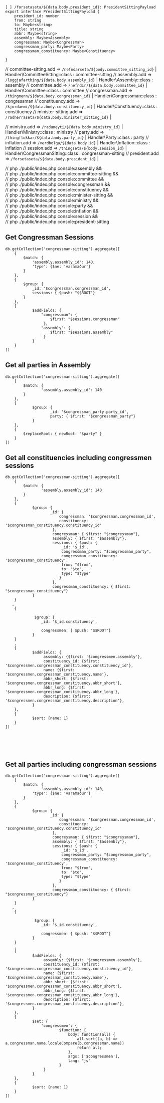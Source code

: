 ```
[ ] /forsetaseta/${data.body.president_id}: PresidentSittingPayload
export interface PresidentSittingPayload {
    president_id: number
    from: string
    to: Maybe<string>
    title: string
    abbr: Maybe<string>
    assembly: Maybe<Assembly>
    congressman: Maybe<Congressman>
    congressman_party: Maybe<Party>
    congressman_constituency: Maybe<Constituency>

}
```






// committee-sitting.add 	=> `/nefndarseta/${body.committee_sitting_id}`      | Handler\CommitteeSitting::class   : committee-sitting
// assembly.add 			=> `/loggjafarthing/${data.body.assembly_id}`       | Handler\Assembly::class           : assembly
// committee.add			=> `/nefndir/${data.body.committee_id}`             | Handler\Committee::class          : committee
// congressman.add 		    => `/thingmenn/${data.body.congressman_id}`         | Handler\Congressman::class        : congressman
// constituency.add 		=> `/kjordaemi/${data.body.constituency_id}`        | Handler\Constituency::class       : constituency
// minister-sitting.add 	=> `/radherraseta/${data.body.minister_sitting_id}` |

// ministry.add             => `/raduneyti/${data.body.ministry_id}`            | Handler\Ministry::class           : ministry
// party.add                => `/thingflokkar/${data.body.party_id}`            | Handler\Party::class              : party
// inflation.add            => `/verdbolga/${data.body.id}`                     | Handler\Inflation::class          : inflation
// session.add              => `/thingseta/${body.session_id}`                  | Handler\CongressmanSitting::class : congressman-sitting
// president.add            => `/forsetaseta/${data.body.president_id}`         |





// php ./public/index.php console:assembly && \
// php ./public/index.php console:committee-sitting && \
// php ./public/index.php console:committee && \
// php ./public/index.php console:congressman && \
// php ./public/index.php console:constituency && \
// php ./public/index.php console:minister-sitting && \
// php ./public/index.php console:ministry && \
// php ./public/index.php console:party && \
// php ./public/index.php console:inflation && \
// php ./public/index.php console:session && \
// php ./public/index.php console:president-sitting



## Get Congressman Sessions
```
db.getCollection('congressman-sitting').aggregate([
    {
        $match: {
            'assembly.assembly_id': 140,
            'type': {$ne: 'varamaður'}
        }
    },
    {
        $group: {
            _id: '$congressman.congressman_id',
            sessions: { $push: "$$ROOT"}
        }
    },
    {
            $addFields: {
                "congressman": {
                    $first: "$sessions.congressman"
                 },
                "assembly": {
                    $first: "$sessions.assembly"
                 }
            }
    }
])
```

## Get all parties in Assembly
```
db.getCollection('congressman-sitting').aggregate([
    {
        $match: {
                'assembly.assembly_id': 140
        }
    },
    {
            $group: {
                    _id: '$congressman_party.party_id',
                    party: { $first: "$congressman_party"}
            }
    },
    {
        $replaceRoot: { newRoot: "$party" }
    }
])
```

## Get all constituencies including congressmen sessions
```
db.getCollection('congressman-sitting').aggregate([
    {
        $match: {
                'assembly.assembly_id': 140
        }
    },
    {
            $group: {
                    _id: {
                        congressman: '$congressman.congressman_id',
                        constituency: '$congressman_constituency.constituency_id'
                     },
                     congressman: { $first: "$congressman"},
                     assembly: { $first: "$assembly"},
                     sessions: { $push: {
                         _id: '$_id',
                         congressman_party: "$congressman_party",
                         congressman_constituency: '$congressman_constituency',
                         from: "$from",
                         to: "$to",
                         type: "$type"
                        }
                     },
                     congressman_constituency: { $first: "$congressman_constituency"}
            }
    }
   ,
    {

             $group: {
                _id: '$_id.constituency',

                congressmen: { $push: "$$ROOT"}
            }
    }
    ,
    {
            $addFields: {
                 assembly: {$first: '$congressmen.assembly'},
                 constituency_id: {$first: '$congressmen.congressman_constituency.constituency_id'},
                 name: {$first: '$congressmen.congressman_constituency.name'},
                 abbr_short: {$first: '$congressmen.congressman_constituency.abbr_short'},
                 abbr_long: {$first: '$congressmen.congressman_constituency.abbr_long'},
                 description: {$first: '$congressmen.congressman_constituency.description'},
            }
    },
    {
            $sort: {name: 1}
    }
])






```


## Get all parties including congressman sessions
```
db.getCollection('congressman-sitting').aggregate([
    {
        $match: {
                'assembly.assembly_id': 140,
            'type': {$ne: 'varamaður'}
        }
    },
    {
            $group: {
                    _id: {
                        congressman: '$congressman.congressman_id',
                        constituency: '$congressman_constituency.constituency_id'
                     },
                     congressman: { $first: "$congressman"},
                     assembly: { $first: "$assembly"},
                     sessions: { $push: {
                         _id: '$_id',
                         congressman_party: "$congressman_party",
                         congressman_constituency: '$congressman_constituency',
                         from: "$from",
                         to: "$to",
                         type: "$type"
                        }
                     },
                     congressman_constituency: { $first: "$congressman_constituency"}
            }
    }
   ,
    {

             $group: {
                _id: '$_id.constituency',

                congressmen: { $push: "$$ROOT"}
            }
    }
    ,
    {
            $addFields: {
                 assembly: {$first: '$congressmen.assembly'},
                 constituency_id: {$first: '$congressmen.congressman_constituency.constituency_id'},
                 name: {$first: '$congressmen.congressman_constituency.name'},
                 abbr_short: {$first: '$congressmen.congressman_constituency.abbr_short'},
                 abbr_long: {$first: '$congressmen.congressman_constituency.abbr_long'},
                 description: {$first: '$congressmen.congressman_constituency.description'},
            }
    },
    {
            $set: {
                'congressmen': {
                        $function: {
                            body: function(all) {
                                all.sort((a, b) => a.congressman.name.localeCompare(b.congressman.name))
                                return all;
                            },
                            args: ['$congressmen'],
                            lang: "js"
                        }
                 }
            }
    },
    {
            $sort: {name: 1}
    }
])
```
